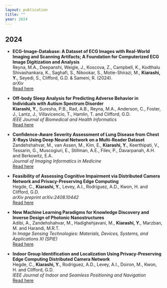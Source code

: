 ```yaml
---
layout: publication
title: ""
year: 2024
---
```


## 2024 
- **ECG-Image-Database: A Dataset of ECG Images with Real-World Imaging and Scanning Artifacts; A Foundation for Computerized ECG Image Digitization and Analysis**  
   Reyna, M.A., Deepanshi, Weigle, J., Koscova, Z., Campbell, K., Kodthalu Shivashankara, K., Saghafi, S., Nikookar, S., Motie-Shirazi, M., **Kiarashi, Y.**, Seyedi, S., Clifford, G.D. & Sameni, R. (2024).  
   *arXiv*  
   [Read here](https://arxiv.org/abs/2409.16612)

  
- **Off-body Sleep Analysis for Predicting Adverse Behavior in Individuals with Autism Spectrum Disorder**  
   **Kiarashi, Y.**, Suresha, P.B., Rad, A.B., Reyna, M.A., Anderson, C., Foster, J., Lantz, J., Villavicencio, T., Hamlin, T. and Clifford, G.D.  
   *IEEE Journal of Biomedical and Health Informatics*  
   [Read here](https://ieeexplore.ieee.org/abstract/document/10669162)

- **Confidence-Aware Severity Assessment of Lung Disease from Chest X-Rays Using Deep Neural Network on a Multi-Reader Dataset**  
   Zandehshahvar, M., van Assen, M., Kim, E., **Kiarashi, Y.**, Keerthipati, V., Tessarin, G., Muscogiuri, E., Stillman, A.E., Filev, P., Davarpanah, A.H. and Berkowitz, E.A.  
   *Journal of Imaging Informatics in Medicine*  
   [Read here](https://link.springer.com/article/10.1007/s10278-024-01151-5)

- **Feasibility of Assessing Cognitive Impairment via Distributed Camera Network and Privacy-Preserving Edge Computing**  
   Hegde, C., **Kiarashi, Y.**, Levey, A.I., Rodriguez, A.D., Kwon, H. and Clifford, G.D.  
   *arXiv preprint arXiv:2408.10442*  
   [Read here](https://arxiv.org/abs/2408.10442)

- **New Machine Learning Paradigms for Knowledge Discovery and Inverse Design of Photonic Nanostructures**  
   Adibi, A., Zandehshahvar, M., Hadighehjavani, M., **Kiarashi, Y.**, Marzban, M. and Harandi, M.R.T.  
   *In Image Sensing Technologies: Materials, Devices, Systems, and Applications XI (SPIE)*  
   [Read here](https://www.spiedigitallibrary.org/conference-proceedings-of-spie/PC13030/PC130300C/New-machine-learning-paradigms-for-knowledge-discovery-and-inverse-design/10.1117/12.3013800.short#_=_)

- **Indoor Group Identification and Localization Using Privacy-Preserving Edge Computing Distributed Camera Network**  
   Hegde, C., **Kiarashi, Y.**, Rodriguez, A.D., Levey, A.I., Doiron, M., Kwon, H. and Clifford, G.D.  
   *IEEE Journal of Indoor and Seamless Positioning and Navigation*  
   [Read here](https://ieeexplore.ieee.org/abstract/document/10400779)
